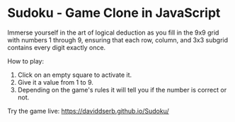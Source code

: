 # Sudoku - Game Clone in JavaScript

Immerse yourself in the art of logical deduction as you fill in the 9x9 grid with numbers 1 through 9, ensuring that each row, column, and 3x3 subgrid contains every digit exactly once.

How to play:
1. Click on an empty square to activate it.
2. Give it a value from 1 to 9.
3. Depending on the game's rules it will tell you if the number is correct or not.

Try the game live: https://daviddserb.github.io/Sudoku/
